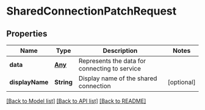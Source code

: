 # SharedConnectionPatchRequest

## Properties
Name | Type | Description | Notes
------------ | ------------- | ------------- | -------------
**data** | [**Any**](.md) | Represents the data for connecting to service | 
**displayName** | **String** | Display name of the shared connection | [optional] 

[[Back to Model list]](../README.md#documentation-for-models) [[Back to API list]](../README.md#documentation-for-api-endpoints) [[Back to README]](../README.md)



